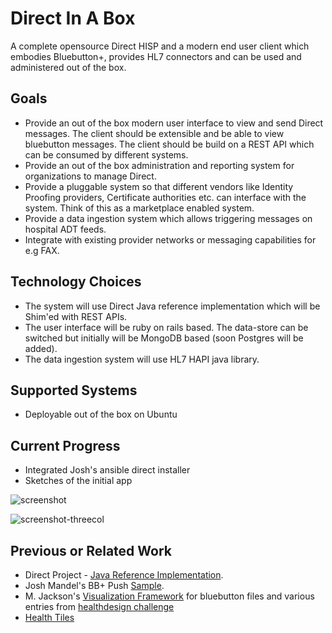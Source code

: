 Direct In A Box
===============

A complete opensource Direct HISP and a modern end user client which embodies Bluebutton+, provides HL7 connectors and can be used and administered out of the box.


Goals
-----
* Provide an out of the box modern user interface to view and send Direct messages. The client should be extensible and be able to view bluebutton messages. The client should be build on a REST API which can be consumed by different systems.
* Provide an out of the box administration and reporting system for organizations to manage Direct.
* Provide a pluggable system so that different vendors like Identity Proofing providers, Certificate authorities etc. can interface with the system. Think of this as a marketplace enabled system.
* Provide a data ingestion system which allows triggering messages on hospital ADT feeds.
* Integrate with existing provider networks or messaging capabilities for e.g FAX.


Technology Choices
-------------------
* The system will use Direct Java reference implementation which will be Shim'ed with REST APIs.
* The user interface will be ruby on rails based. The data-store can be switched but initially will be MongoDB based (soon Postgres will be added).
* The data ingestion system will use HL7 HAPI java library.


Supported Systems
-----------------
* Deployable out of the box on Ubuntu


Current Progress
----------------
* Integrated Josh's ansible direct installer
* Sketches of the initial app 

![screenshot](http://raw2.github.com/vaibhavb/directinabox/master/inbox-web-app/img/screenshot.png)

![screenshot-threecol](http://raw2.github.com/vaibhavb/directinabox/master/inbox-web-app/img/screenshot-threecol.png)

Previous or Related Work
------------------------
* Direct Project - [Java Reference Implementation](http://wiki.directproject.org/Reference+Implementation+Workgroup).
* Josh Mandel's BB+ Push [Sample](https://github.com/jmandel/bb-tutorial-growthtastic).
* M. Jackson's [Visualization Framework](https://github.com/blue-button/bbClear) for bluebutton files and various entries from  [healthdesign challenge](http://healthdesignchallenge.com)
* [Health Tiles](https://github.com/blue-button/health-tiles)
